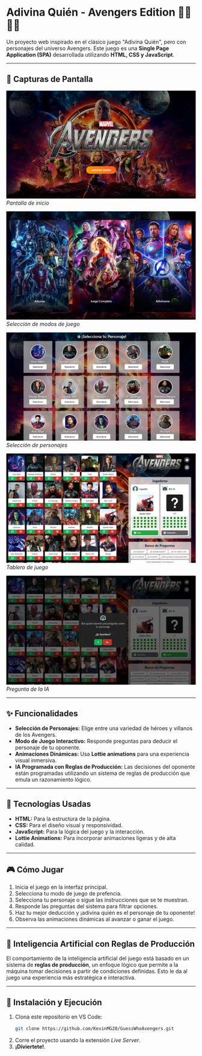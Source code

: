 # Adivina Quién - Avengers Edition 🦸‍♂️🦸‍♀️

Un proyecto web inspirado en el clásico juego "Adivina Quién", pero con personajes del universo Avengers. Este juego es una **Single Page Application (SPA)** desarrollada utilizando **HTML, CSS y JavaScript**. 

---

## 📸 Capturas de Pantalla

![Inicio](./Capturas/Start.webp)
*Pantalla de inicio*

![Modos de Juego](./Capturas/GameModes.webp)
*Selección de modos de juego*

![Selector de personajes](./Capturas/CharacterSelector.webp)
*Selección de personajes*

![Tablero de juego](./Capturas/GameBoard.webp)
*Tablero de juego*

![Tablero de juego](./Capturas/GameBoard_2.webp)
*Pregunta de la IA*

---

## ✨ Funcionalidades

- **Selección de Personajes:** Elige entre una variedad de héroes y villanos de los Avengers.
- **Modo de Juego Interactivo:** Responde preguntas para deducir el personaje de tu oponente.
- **Animaciones Dinámicas:** Usa **Lottie animations** para una experiencia visual inmersiva.
- **IA Programada con Reglas de Producción:** Las decisiones del oponente están programadas utilizando un sistema de reglas de producción que emula un razonamiento lógico.

---

## 🌟 Tecnologías Usadas

- **HTML:** Para la estructura de la página.
- **CSS:** Para el diseño visual y responsividad.
- **JavaScript:** Para la lógica del juego y la interacción.
- **Lottie Animations:** Para incorporar animaciones ligeras y de alta calidad.

---

## 🎮 Cómo Jugar

1. Inicia el juego en la interfaz principal.
2. Selecciona tu modo de juego de prefencia.
3. Selecciona tu personaje o sigue las instrucciones que se te muestran.
4. Responde las preguntas del sistema para filtrar opciones.
5. Haz tu mejor deducción y ¡adivina quién es el personaje de tu oponente!
6. Observa las animaciones dinámicas al avanzar o ganar el juego.

---

## 🤖 Inteligencia Artificial con Reglas de Producción

El comportamiento de la inteligencia artificial del juego está basado en un sistema de **reglas de producción**, un enfoque lógico que permite a la máquina tomar decisiones a partir de condiciones definidas. Esto le da al juego una experiencia más estratégica e interactiva.

---

## 🚀 Instalación y Ejecución

1. Clona este repositorio en VS Code:
   ```bash
   git clone https://github.com/KevinMG20/GuessWhoAvengers.git
2. Corre el proyecto usando la extensión *Live Server*.
3. **¡Diviertete!**.
